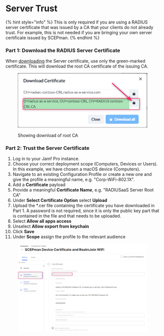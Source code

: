 # Server Trust

{% hint style="info" %}
This is only required if you are using a RADIUS server certificate that was issued by a CA that your clients do not already trust. For example, this is not needed if you are bringing your own server certificate issued by SCEPman.
{% endhint %}

### Part 1: Download the RADIUS Server Certificate

When [downloading](../../admin-portal/settings/settings-server.md#download) the Server certificate, use only the green-marked certificate. This will download the root CA certificate of the issuing CA.

<figure><img src="../../.gitbook/assets/image (377).png" alt=""><figcaption><p>Showing download of root CA</p></figcaption></figure>

### Part 2: Trust the Server Certificate

1. Log in to your Jamf Pro instance.
2. Choose your correct deployment scope (Computers, Devices or Users). In this example, we have chosen a macOS device (Computers).
3. Navigate to an existing Configuration Profile or create a new one and give the profile a meaningful name, e.g. "Corp-WiFi-802.1X".
4. Add a **Certificate** payload
5. Provide a meaningful **Certificate Name**, e.g. "RADIUSaaS Server Root CA"
6. Under **Select Certificate Option** select **Upload**
7. Upload the \*.cer file containing the certificate you have downloaded in Part 1. A password is not required, since it is only the public key part that is contained in the file and that needs to be uploaded.
8. Select **Allow all apps access**
9. Unselect **Allow export from keychain**
10. Click **Save**
11. Under **Scope** assign the profile to the relevant audience

<figure><img src="../../.gitbook/assets/image (407).png" alt=""><figcaption></figcaption></figure>
